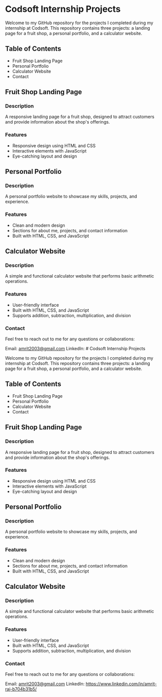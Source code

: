 # Codsoft Internship Projects

Welcome to my GitHub repository for the projects I completed during my internship at Codsoft. This repository contains three projects: a landing page for a fruit shop, a personal portfolio, and a calculator website.

## Table of Contents
- Fruit Shop Landing Page
- Personal Portfolio
- Calculator Website
- Contact

## Fruit Shop Landing Page
### Description
A responsive landing page for a fruit shop, designed to attract customers and provide information about the shop's offerings.

### Features
- Responsive design using HTML and CSS
- Interactive elements with JavaScript
- Eye-catching layout and design


## Personal Portfolio
### Description
A personal portfolio website to showcase my skills, projects, and experience.

### Features
- Clean and modern design
- Sections for about me, projects, and contact information
- Built with HTML, CSS, and JavaScript


## Calculator Website
### Description
A simple and functional calculator website that performs basic arithmetic operations.

### Features
- User-friendly interface
- Built with HTML, CSS, and JavaScript
- Supports addition, subtraction, multiplication, and division

### Contact
Feel free to reach out to me for any questions or collaborations:

Email: amrit2003@gmail.com
LinkedIn: # Codsoft Internship Projects

Welcome to my GitHub repository for the projects I completed during my internship at Codsoft. This repository contains three projects: a landing page for a fruit shop, a personal portfolio, and a calculator website.

## Table of Contents
- Fruit Shop Landing Page
- Personal Portfolio
- Calculator Website
- Contact

## Fruit Shop Landing Page
### Description
A responsive landing page for a fruit shop, designed to attract customers and provide information about the shop's offerings.

### Features
- Responsive design using HTML and CSS
- Interactive elements with JavaScript
- Eye-catching layout and design


## Personal Portfolio
### Description
A personal portfolio website to showcase my skills, projects, and experience.

### Features
- Clean and modern design
- Sections for about me, projects, and contact information
- Built with HTML, CSS, and JavaScript


## Calculator Website
### Description
A simple and functional calculator website that performs basic arithmetic operations.

### Features
- User-friendly interface
- Built with HTML, CSS, and JavaScript
- Supports addition, subtraction, multiplication, and division

### Contact
Feel free to reach out to me for any questions or collaborations:

Email: amrit2003@gmail.com
LinkedIn: https://www.linkedin.com/in/amrit-raj-b704b31b5/
